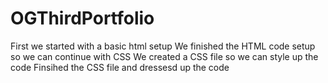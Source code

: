 # OGThirdPortfolio
First we started with a basic html setup We finished the HTML code setup so we can continue with CSS We created a CSS file so we can style up the code Finsihed the CSS file and dressesd up the code
